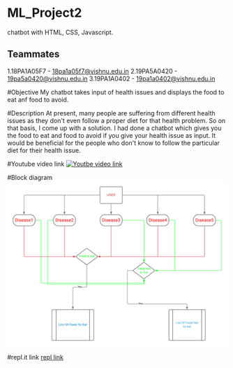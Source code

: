 # ML_Project2
chatbot with HTML, CSS, Javascript.

## Teammates
1.18PA1A05F7 - 18pa1a05f7@vishnu.edu.in
2.19PA5A0420 - 19pa5a0420@vishnu.edu.in
3.19PA1A0402 - 19pa1a0402@vishnu.edu.in

#Objective
My chatbot takes input of health issues and displays the food to eat anf food to avoid.

#Description
At present, many people are suffering from different health issues as they don't even follow a proper diet for that health problem. So on that basis, I come up with a solution. I had done a chatbot which gives you the food to eat and food to avoid if you give your health issue as input. It would be beneficial for the people who don't know
to follow the particular diet for their health issue. 

#Youtube video link
[![Youtbe video link](https://img.youtube.com/vi/Fxd2kCPVUEI/0.jpg)](https://www.youtube.com/watch?v=Fxd2kCPVUEI)

#Block diagram
![Block diagram](https://raw.githubusercontent.com/pranathi-thota/ML_2020_Chatbot/main/Diet%20chatbot%20.png)

#repl.it link
[repl link](https://bot.pranathi31.repl.co)


